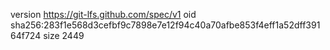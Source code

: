 version https://git-lfs.github.com/spec/v1
oid sha256:283f1e568d3cefbf9c7898e7e12f94c40a70afbe853f4eff1a52dff39164f724
size 2449

